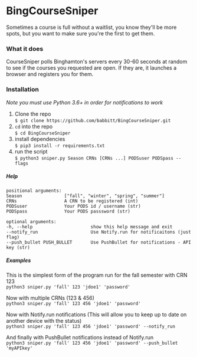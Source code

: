 # BingCourseSniper
Sometimes a course is full without a waitlist, you know they'll be more spots, but you want to make sure you're the first to get them.

### What it does
CourseSniper polls Binghamton's servers every 30-60 seconds at random to see if the courses you requested are open. If they are, it launches a browser and registers you for them.

### Installation
*Note you must use Python 3.6+ in order for notifications to work*
1. Clone the repo  
```$ git clone https://github.com/babbitt/BingCourseSniper.git``` 
2. `cd` into the repo  
```$ cd BingCourseSniper```
3. install dependencies  
```$ pip3 install -r requirements.txt```
3. run the script  
```$ python3 sniper.py Season CRNs [CRNs ...] PODSuser PODSpass --flags```

##### Help
```
positional arguments:
Season                ["fall", "winter", "spring", "summer"]
CRNs                  A CRN to be registered (int)
PODSuser              Your PODS id / username (str)
PODSpass              Your PODS passsword (str)

optional arguments:
-h, --help                      show this help message and exit
--notify_run                    Use Notify.run for notificaitons (just flag)
--push_bullet PUSH_BULLET       Use PushBullet for notifications - API key (str)
```

##### Examples
This is the simplest form of the program run for the fall semester with CRN 123  
`python3 sniper.py 'fall' 123 'jdoe1' 'password'`

Now with multiple CRNs (123 & 456)  
`python3 sniper.py 'fall' 123 456 'jdoe1' 'password'`

Now with Notify.run notifications (This will allow you to keep up to date on another device with the status)  
`python3 sniper.py 'fall' 123 456 'jdoe1' 'password' --notify_run`

And finally with PushBullet notifications instead of Notify.run  
`python3 sniper.py 'fall' 123 456 'jdoe1' 'password' --push_bullet 'myAPIkey'`